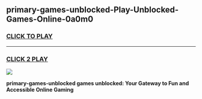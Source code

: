 
## primary-games-unblocked-Play-Unblocked-Games-Online-0a0m0
<h3>
<a href="https://premium76.site?title=primary-games-unblocked&ref=24A">CLICK TO PLAY</a></h3>
<hr>

<h3>
<a href="https://premium76.site?title=primary-games-unblocked&ref=24A">CLICK 2 PLAY</a>
  
</h3>

<a href="https://premium76.site?title=primary-games-unblocked&ref=24A"><img src="https://clearcache.store/games.png"></a>


**primary-games-unblocked games unblocked: Your Gateway to Fun and Accessible Online Gaming**
